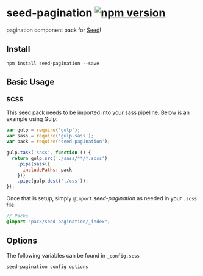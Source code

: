 # seed-pagination [![npm version](https://badge.fury.io/js/seed-pagination.svg)](https://badge.fury.io/js/seed-pagination)

pagination component pack for [Seed](https://github.com/helpscout/seed)!

## Install
```
npm install seed-pagination --save
```


## Basic Usage

### SCSS
This seed pack needs to be imported into your sass pipeline. Below is an example using Gulp:


```javascript
var gulp = require('gulp');
var sass = require('gulp-sass');
var pack = require('seed-pagination');

gulp.task('sass', function () {
  return gulp.src('./sass/**/*.scss')
    .pipe(sass({
      includePaths: pack
    }))
    .pipe(gulp.dest('./css'));
});
```

Once that is setup, simply `@import` *seed-pagination* as needed in your `.scss` file:

```scss
// Packs
@import "pack/seed-pagination/_index";
```

## Options

The following variables can be found in `_config.scss`

```scss
seed-pagination config options
```
